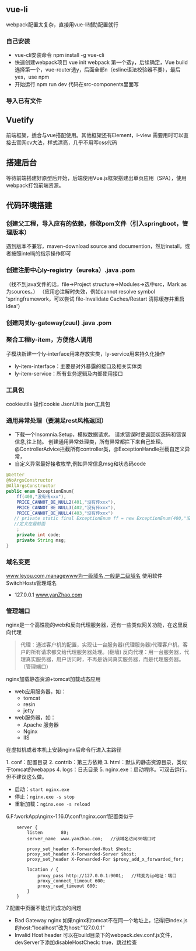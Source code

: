 ## vue-li
webpack配置太复杂，直接用vue-li辅助配置就行
### 自己安装
+ vue-cli安装命令 npm install -g vue-cli
+ 快速创建webpack项目 vue init webpack 
第一个选y，后续确定，Vue build选择第一个，vue-router选y，后面全部n（esline语法校验器不要），最后yes，use npm
+ 开始运行 npm run dev
代码在src-components里面写
### 导入已有文件
## Vuetify
前端框架，适合与vue搭配使用。其他框架还有Element，i-view
需要用时可以直接去官网cv大法，样式漂亮，几乎不用写css代码
## 搭建后台
等待前端搭建好原型后开始，后端使用Vue.js框架搭建出单页应用（SPA），使用webpack打包前端资源。
## 代码环境搭建
###  创建父工程，导入应有的依赖，修改pom文件（引入springboot，管理版本）
遇到版本不兼容，maven-download source and documention，然后install，或者按照intellij的指示操作即可
### 创建注册中心ly-registry（eureka）.java .pom
（找不到java文件的话，file->Project structure->Modules->选中src，Mark as为sources。）
（应用@注解时失效，例如cannot resolve symbol 'springframework，可以尝试
file-Invalidate Caches/Restart 清除缓存并重启 idea'）
### 创建网关ly-gateway(zuul) .java .pom
### 聚合工程ly-item，方便他人调用
子模块新建一个ly-interface用来存放实类，ly-service用来持久化操作
- ly-item-interface：主要是对外暴露的接口及相关实体类
- ly-item-service：所有业务逻辑及内部使用接口
### 工具包
cookieutils 操作cookie
JsonUtils json工具包
### 通用异常处理（要满足rest风格返回）
+ 下载一个Insomnia.Setup，模拟数据请求。
请求错误时要返回状态码和错误信息,往上抛。
创建通用异常处理类，所有异常都拦下来自己处理。@ControllerAdvice拦截所有controller类，@ExceptionHandle拦截自定义异常，
+ 自定义异常最好接收枚举,例如异常信息msg和状态码code
```java
@Getter
@NoArgsConstructor
@AllArgsConstructor
public enum ExceptionEnum{
    ff(400,"没有传xxx"),
    PRICE_CANNOT_BE_NULL2(401,"没有传xxx"),
    PRICE_CANNOT_BE_NULL3(402,"没有传xxx"),
    PRICE_CANNOT_BE_NULL4(403,"没有传xxx")
   // private static final ExceptionEnum ff = new ExceptionEnum(400,"没有传xxx")
   //定义在最前面
    ;
    private int code;
    private String msg;
}
```
###  域名变更
www.leyou.com,managewww为一级域名,一般是二级域名
使用软件SwitchHosts管理域名
+ 127.0.0.1 www.yanZhao.com
### 管理端口
nginx是一个高性能的web和反向代理服务器，还有一些类似网关功能，在这里反向代理
>代理：通过客户机的配置，实现让一台服务器(代理服务器)代理客户机，客户的所有请求都交给代理服务器处理。(翻墙)
反向代理：用一台服务器，代理真实服务器，用户访问时，不再是访问真实服务器，而是代理服务器。（管理端口）

nginx加载静态资源+tomcat加载动态应用
- web应用服务器，如：
  - tomcat
  - resin
  - jetty
- web服务器，如：
  - Apache 服务器
  - Nginx
  - IIS
  
在虚拟机或者本机上安装nginx后命令行进入主路径

1. conf：配置目录
2. contrib：第三方依赖
3. html：默认的静态资源目录，类似于tomcat的webapps
4. logs：日志目录
5. nginx.exe：启动程序。可双击运行，但不建议这么做。
- 启动：`start nginx.exe`
- 停止：`nginx.exe -s stop`
- 重新加载：`nginx.exe -s reload`

6.F:\workApp\nginx-1.16.0\conf\nginx.conf配置类似于
```nignx
	server {
        listen       80;
        server_name  www.yanZhao.com;   //该域名访问80端口时

        proxy_set_header X-Forwarded-Host $host;
        proxy_set_header X-Forwarded-Server $host;
        proxy_set_header X-Forwarded-For $proxy_add_x_forwarded_for;

        location / {
			proxy_pass http://127.0.0.1:9001;   //转变为ip地址：端口
			proxy_connect_timeout 600;
			proxy_read_timeout 600;
        }
    }
```
7.配置中页面不能访问成功的问题
+ Bad Gateway nginx
如果nginx和tomcat不在同一个地址上，记得把index.js的host:"localhost"改为host:"127.0.0.1"
+ Invalid Host header
可以在build目录下的webpack.dev.conf.js文件，devServer下添加disableHostCheck: true，跳过检查
